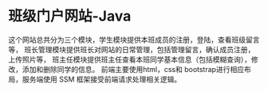 # 班级门户网站-Java
这个网站总共分为三个模块，学生模块提供本班成员的注册，登陆，查看班级留言等，
班长管理模块提供班长对网站的日常管理，包括管理留言，确认成员注册，上传照片等，
班主任模块提供班主任查看本班同学基本信息（包括模糊查询），修改，添加和删除同学的信息。
前端主要使用html，css和 bootstrap进行相应布局，服务端使用 SSM 框架接受前端请求处理相关逻辑。
